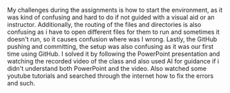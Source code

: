 My challenges during the assignments is how to start the environment, as it was kind of confusing and hard to do if not guided with a visual aid or an instructor. Additionally, the routing of the files and directories is also confusing as i have to open different files for them to run and sometimes it doesn't run, so it causes confusion where was I wrong. Lastly, the GitHub pushing and committing, the setup was also confusing as it was our first time using GitHub. I solved it by following the PowerPoint presentation and watching the recorded video of the class and also used AI for guidance if i didn't understand both PowerPoint and the video. Also watched some youtube tutorials and searched through the internet how to fix the errors and such. 